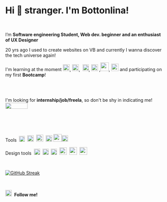 # Hi 🖖 stranger. I'm Bottonlina!

<br>

I’m <b>Software engineering Student, Web dev. beginner and an enthusiast of UX Designer</b>

20 yrs ago I used to create websites on VB and currently I wanna discover the tech universe again!

I'm learning at the moment <img src="https://cdn-icons-png.flaticon.com/512/732/732212.png" width="21" height="21"/>,  <img src="https://cdn-icons-png.flaticon.com/512/732/732190.png" width="21" height="21"/>, &nbsp;<img src="https://p1.hiclipart.com/preview/951/574/485/react-logo-javascript-redux-vuejs-angular-angularjs-expressjs-front-and-back-ends-png-clipart.jpg" width="19" height="21"/>,&nbsp;<img src="https://cdn3.iconfinder.com/data/icons/logos-and-brands-adobe/512/267_Python-512.png" width="21" height="21"/>&nbsp;,<img src="https://cdn.cdnlogo.com/logos/m/30/mongodb-icon.svg" width="26" height="27"/>,  <img src="https://img2.gratispng.com/20180715/ujy/kisspng-user-experience-design-user-interface-design-rsu-digital-transformation-icon-5b4b2d82efcfe9.0945611415316535069823.jpg" width="23" height="23"/> and participating on my first <b>Bootcamp</b>!

<br><br>

I'm looking for <b>internship/job/freela</b>, so don't be shy in indicating me!&nbsp;&nbsp;[<img src="https://img.shields.io/badge/linkedin-%230077B5.svg?&style=for-the-badge&logo=linkedin&logoColor=white" width="70" height="19"/>](https://www.linkedin.com/in/BOTTONLINA/)

<br><br><br>

Tools&nbsp;&nbsp;<img src="https://upload.wikimedia.org/wikipedia/commons/thumb/9/9a/Visual_Studio_Code_1.35_icon.svg/2048px-Visual_Studio_Code_1.35_icon.svg.png" width="18" height="18"/>&nbsp;&nbsp;<img src="https://cdn.icon-icons.com/icons2/1381/PNG/512/sublimetext_94866.png" width="20" height="20"/>&nbsp;&nbsp;<img src="https://play-lh.googleusercontent.com/7NhwxJq45jv0Z1rerLLPZFtLnz2WZmqqmhwQ1uRgtv2o1wTsERjh_OT8vKYN0C_vig" width="22" height="22"/>&nbsp;&nbsp;<img src="https://upload.wikimedia.org/wikipedia/commons/thumb/3/38/Jupyter_logo.svg/1200px-Jupyter_logo.svg.png" width="20" height="20"/>&nbsp;<img src="https://upload.wikimedia.org/wikipedia/commons/thumb/d/d0/Google_Colaboratory_SVG_Logo.svg/2560px-Google_Colaboratory_SVG_Logo.svg.png" width="26" height="24"/><img src="https://git-scm.com/images/logos/downloads/Git-Icon-Black.png" width="20" height="20"/>

Design tools&nbsp;&nbsp;<img src="https://designe.com.br/wp-content/uploads/2020/07/adobe-photoshop-cc-2020-icone-designe.png" width="19" height="19"/>&nbsp;&nbsp;<img src="https://upload.wikimedia.org/wikipedia/commons/thumb/f/fb/Adobe_Illustrator_CC_icon.svg/800px-Adobe_Illustrator_CC_icon.svg.png" width="19" height="19"/>&nbsp;&nbsp;<img src="https://upload.wikimedia.org/wikipedia/commons/thumb/c/c2/Adobe_XD_CC_icon.svg/2101px-Adobe_XD_CC_icon.svg.png" width="19" height="19"/>&nbsp;&nbsp;<img src="https://cdn.icon-icons.com/icons2/3053/PNG/512/coreldraw_macos_bigsur_icon_190270.png" width="23" height="23"/>&nbsp;&nbsp;<img src="https://img.icons8.com/ios-filled/500/rhinoceros-6.png" width="24" height="24"/>&nbsp;&nbsp;<img src="https://camo.githubusercontent.com/a86a8278da4c5b5a43330e1ea28e6ba050007a837128b5dff5b35d5ff0f1248a/68747470733a2f2f63646e2d696d616765732d312e6d656469756d2e636f6d2f6d61782f313630302f312a365867664443566e3831415958363858766432492d674032782e706e67" width="24" height="24"/>

<br>

[![GitHub Streak](http://github-readme-streak-stats.herokuapp.com?user=Bottonlina&theme=black-ice)](https://git.io/streak-stats)

<br>

[<img src = "https://upload.wikimedia.org/wikipedia/commons/thumb/a/a5/Instagram_icon.png/2048px-Instagram_icon.png" width="20" height="20">](https://www.instagram.com/BOTTONLINA/)&nbsp;&nbsp;<b>Follow me!</b>
